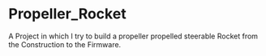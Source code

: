 # Propeller_Rocket
A Project in which I try to build a propeller propelled steerable Rocket from the Construction to the Firmware.
